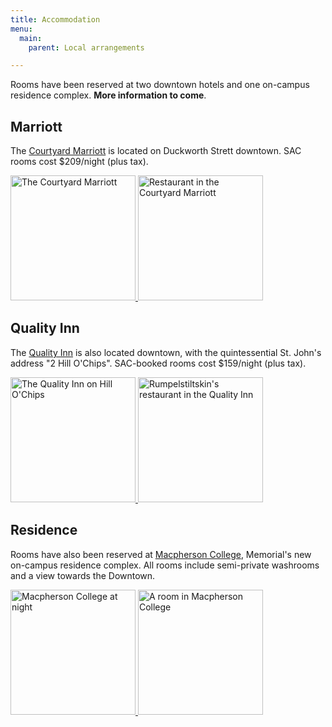 ```yaml
---
title: Accommodation
menu:
  main:
    parent: Local arrangements

---
```


Rooms have been reserved at two downtown hotels and
one on-campus residence complex.
**More information to come**.

## Marriott

The
[Courtyard Marriott](http://www.marriott.com/hotels/travel/yytcy-courtyard-st-johns-newfoundland/)
is located on Duckworth Strett downtown.
SAC rooms cost $209/night (plus tax).

<a href="http://www.gonewiththefamily.com/.a/6a014e5f914cd8970c017d3c37779f970c-500wi">
  <img src="http://www.gonewiththefamily.com/.a/6a014e5f914cd8970c017d3c37779f970c-500wi"
    alt="The Courtyard Marriott" width="200"/>
</a>
<a href="http://www.tnetnoc.com/hotelphotos/613/174613/2631759-Courtyard-by-Marriott-St-Johns-Newfoundland-Meeting-Room-2-DEF.jpg">
  <img src="http://www.tnetnoc.com/hotelphotos/613/174613/2631759-Courtyard-by-Marriott-St-Johns-Newfoundland-Meeting-Room-2-DEF.jpg"
    alt="Restaurant in the Courtyard Marriott" width="200"/>
</a>


## Quality Inn

The
[Quality Inn](http://www.stjohnsqualityhotel.com/) is also located downtown,
with the quintessential St. John's address "2 Hill O'Chips".
SAC-booked rooms cost $159/night (plus tax).

<a href="https://www.choicehotels.com/media/eBrochure/ebrochure/CN/CN246/CN246A1.JPG">
  <img src="https://www.choicehotels.com/media/eBrochure/ebrochure/CN/CN246/CN246A1.JPG"
    alt="The Quality Inn on Hill O'Chips" width="200"/>
</a>
<a href="http://i0.bookcdn.com/data/Photos/OriginalPhoto/51/5110/5110532/Courtyard-St-JohnS-Newfoundland-photos-Restaurant.JPEG">
  <img src="http://i0.bookcdn.com/data/Photos/OriginalPhoto/51/5110/5110532/Courtyard-St-JohnS-Newfoundland-photos-Restaurant.JPEG"
    alt="Rumpelstiltskin's restaurant in the Quality Inn" width="200"/>
</a>


## Residence

Rooms have also been reserved at
[Macpherson College](http://www.mun.ca/hfcs/housingservices/on_campus/new_res/),
Memorial's new on-campus residence complex.
All rooms include semi-private washrooms and a view towards the Downtown.

<a href="http://www.mun.ca/hfcs/housingservices/on_campus/new_res/">
  <img src="http://www.mun.ca/hfcs/images/content/newresnight2.png" width="200"
    alt="Macpherson College at night"/>
</a>
<a href="http://www.mun.ca/hfcs/housingservices/on_campus/new_res/room_photos/">
  <img src="http://www.mun.ca/hfcs/images/content/1.jpg" width="200"
    alt="A room in Macpherson College"/>
</a>
